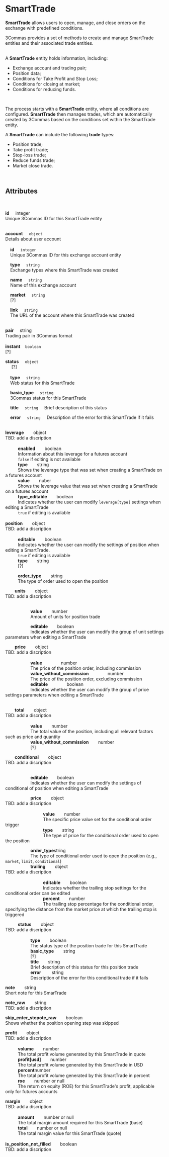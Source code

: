 # SmartTrade<br>

**SmartTrade** allows users to open, manage, and close orders on the exchange with predefined conditions.<br>

3Commas provides a set of methods to create and manage SmartTrade entities and their associated trade entities.<br>
<br>

A **SmartTrade** entity holds information, including:<br>
* Exchange account and trading pair;
* Position data;
* Conditions for Take Profit and Stop Loss;
* Conditions for closing at market;
* Conditions for reducing funds.<br>
<br>

The process starts with a **SmartTrade** entity, where all conditions are configured. **SmartTrade** then manages trades, which are automatically created by 3Commas based on the conditions set within the SmartTrade entity.

A **SmartTrade** can include the following **trade** types:<br>

* Position trade;
* Take profit trade;
* Stop-loss trade;
* Reduce funds trade;
* Market close trade.<br>
<br>


## Attributes<br>

<br>

<strong>id</strong>&nbsp;&nbsp;&nbsp;&nbsp;&nbsp;integer<br>
Unique 3Commas ID for this SmartTrade entity<br><br>

<strong>account</strong>&nbsp;&nbsp;&nbsp;&nbsp;&nbsp;`object`<br>Details about user account<br><br>
&nbsp;&nbsp;&nbsp;&nbsp;<strong>id</strong>&nbsp;&nbsp;&nbsp;&nbsp;&nbsp;`integer`<br>
&nbsp;&nbsp;&nbsp;&nbsp;Unique 3Commas ID for this exchange account entity<br>

&nbsp;&nbsp;&nbsp;&nbsp;<strong>type</strong>&nbsp;&nbsp;&nbsp;&nbsp;&nbsp;`string`<br>
&nbsp;&nbsp;&nbsp;&nbsp;Exchange types where this SmartTrade was created<br>

&nbsp;&nbsp;&nbsp;&nbsp;<strong>name</strong>&nbsp;&nbsp;&nbsp;&nbsp;&nbsp;`string`<br> 
&nbsp;&nbsp;&nbsp;&nbsp;Name of this exchange account<br>

&nbsp;&nbsp;&nbsp;&nbsp;<strong>market</strong>&nbsp;&nbsp;&nbsp;&nbsp;&nbsp;`string`<br>
&nbsp;&nbsp;&nbsp;&nbsp;[?]<br>

&nbsp;&nbsp;&nbsp;&nbsp;<strong>link</strong>&nbsp;&nbsp;&nbsp;&nbsp;&nbsp;`string`<br>
&nbsp;&nbsp;&nbsp;&nbsp;The URL of the account where this SmartTrade was created<br><br>

<strong>pair</strong>&nbsp;&nbsp;&nbsp;&nbsp;&nbsp;string<br>
Trading pair in 3Commas format<br>
<br>
<strong>instant</strong>&nbsp;&nbsp;&nbsp;&nbsp;`boolean`<br>
[?] <br>

<strong>status</strong>&nbsp;&nbsp;&nbsp;&nbsp;&nbsp;`object`<br>
&nbsp;&nbsp;&nbsp;&nbsp;&nbsp;[?]<br><br>
&nbsp;&nbsp;&nbsp;&nbsp;<strong>type</strong>&nbsp;&nbsp;&nbsp;&nbsp;&nbsp;`string`<br> 
&nbsp;&nbsp;&nbsp;&nbsp;Web status for this SmartTrade<br>

&nbsp;&nbsp;&nbsp;&nbsp;<strong>basic_type</strong>&nbsp;&nbsp;&nbsp;&nbsp;&nbsp;`string`<br>
&nbsp;&nbsp;&nbsp;&nbsp;3Commas status for this SmartTrade<br>

&nbsp;&nbsp;&nbsp;&nbsp;<strong>title</strong>&nbsp;&nbsp;&nbsp;&nbsp;&nbsp;`string` 
&nbsp;&nbsp;&nbsp;&nbsp;Brief description of this status<br>

&nbsp;&nbsp;&nbsp;&nbsp;<strong>error</strong>&nbsp;&nbsp;&nbsp;&nbsp;&nbsp;`string` 
&nbsp;&nbsp;&nbsp;&nbsp;Description of the error for this SmartTrade if it fails<br><br>

<strong>leverage</strong><span style="margin-left: 30px;">object</span><br>TBD: add a discription<br><br>
<span style="margin-left: 40px;"><strong>enabled</strong><span style="margin-left: 30px;">boolean</span><br>
<span style="margin-left: 40px;">Information about this leverage for a futures account</span><br>
<span style="margin-left: 40px;">`false` if editing is not available</span><br>
<span style="margin-left: 40px;"><strong>type</strong><span style="margin-left: 30px;">string</span><br> 
<span style="margin-left: 40px;">Shows the leverage type that was set when creating a SmartTrade on a futures account</span><br>
<span style="margin-left: 40px;"><strong>value</strong><span style="margin-left: 30px;">nuber</span><br> 
<span style="margin-left: 40px;">Shows the leverage value that was set when creating a SmartTrade on a futures account<br>
<span style="margin-left: 40px;"><strong>type_editable</strong><span style="margin-left: 30px;">boolean<br> 
<span style="margin-left: 40px;">Indicates whether the user can modify `leverage[type]` settings when editing a SmartTrade</span><br>
<span style="margin-left: 40px;">`true` if editing is available</span><br><br>
<strong>position</strong><span style="margin-left: 30px;">object</span><br>TBD: add a discription<br><br>
<span style="margin-left: 40px;"><strong>editable</strong><span style="margin-left: 30px;">boolean</span><br>
<span style="margin-left: 40px;">Indicates whether the user can modify the settings of position when editing a SmartTrade.<br><span style="margin-left: 40px;">`true` if editing is available<br>
<span style="margin-left: 40px;"><strong>type</strong><span style="margin-left: 30px;">string<br>
<span style="margin-left: 40px;">[?]<br>

<span style="margin-left: 40px;"><strong>order_type</strong><span style="margin-left: 30px;">string<br>
<span style="margin-left: 40px;">The type of order used to open the position<br>

<span style="margin-left: 30px;"><strong>units</strong><span style="margin-left: 30px;"></span>object<br>TBD: add a discription<br><br>

<span style="margin-left: 80px;"><strong>value</strong><span style="margin-left: 30px;">number<br>
<span style="margin-left: 80px;">Amount of units for position trade<br>

<span style="margin-left: 80px;"><strong>editable</strong><span style="margin-left: 30px;">boolean<br>
<span style="margin-left: 80px;">Indicates whether the user can modify the group of unit settings parameters when editing a SmartTrade<br>



<span style="margin-left: 30px;"><strong>price</strong><span style="margin-left: 30px;"></span>object<br>TBD: add a discription<br><br>
<span style="margin-left: 80px;"><strong>value</strong><span style="margin-left: 60px;">number<br>
<span style="margin-left: 80px;">The price of the position order, including commission<br>
<span style="margin-left: 80px;"><strong>value_without_commission</strong><span style="margin-left: 60px;">number<br>
<span style="margin-left: 80px;">The price of the position order, excluding commission<br>
<span style="margin-left: 80px;"><strong>editable</strong><span style="margin-left: 60px;">boolean<br>
<span style="margin-left: 80px;">Indicates whether the user can modify the group of price settings parameters when editing a SmartTrade<br>
<br>


<span style="margin-left: 30px;"><strong>total</strong><span style="margin-left: 30px;"></span>object<br>TBD: add a discription<br><br>
<span style="margin-left: 80px;"><strong>value</strong><span style="margin-left: 30px;">number<br>
<span style="margin-left: 80px;">The total value of the position, including all relevant factors such as price and quantity<br>
<span style="margin-left: 80px;"><strong>value_without_commission</strong><span style="margin-left: 30px;">number<br>
<span style="margin-left: 80px;"> [?] <br>



<span style="margin-left: 30px;"><strong>conditional</strong><span style="margin-left: 30px;"></span>object<br>TBD: add a discription<br><br>

<span style="margin-left: 80px;"><strong>editable</strong><span style="margin-left: 30px;">boolean<br>
<span style="margin-left: 80px;">Indicates whether the user can modify the settings of conditional of position when editing a SmartTrade<br>

<span style="margin-left: 80px;"><strong>price</strong><span style="margin-left: 30px;"></span>object<br>TBD: add a discription<br><br>
<span style="margin-left: 120px;"><strong>value</strong><span style="margin-left: 30px;"></span>number<br>
<span style="margin-left: 120px;">The specific price value set for the conditional order trigger<br>
<span style="margin-left: 120px;"><strong>type</strong><span style="margin-left: 30px;">string<br>
<span style="margin-left: 120px;">The type of price for the conditional order used to open the position<br>


<span style="margin-left: 80px;"><strong>order_type</strong>string<br>
<span style="margin-left: 80px;">The type of conditional order used to open the position (e.g., `market`, `limit`, `conditional`)<br>
<span style="margin-left: 80px;"><strong>trailing</strong><span style="margin-left: 30px;"></span>object<br>TBD: add a discription<br><br>
<span style="margin-left: 120px;"><strong>editable</strong><span style="margin-left: 30px;">boolean<br>
<span style="margin-left: 120px;">Indicates whether the trailing stop settings for the conditional order can be edited<br>
<span style="margin-left: 120px;"><strong>percent</strong><span style="margin-left: 30px;">number<br>
<span style="margin-left: 120px;">The trailing stop percentage for the conditional order, specifying the distance from the market price at which the trailing stop is triggered<br>



<span style="margin-left: 40px;"><strong>status</strong><span style="margin-left: 30px;"></span>object<br>TBD: add a discription<br><br>
<span style="margin-left: 80px;"><strong>type</strong><span style="margin-left: 30px;">boolean<br>
<span style="margin-left: 80px;">The status type of the position trade for this SmartTrade<br>
<span style="margin-left: 80px;"><strong>basic_type</strong><span style="margin-left: 30px;">string<br>
<span style="margin-left: 80px;">[?]<br>
<span style="margin-left: 80px;"><strong>title</strong><span style="margin-left: 30px;">string<br>
<span style="margin-left: 80px;">Brief description of this status for this position trade<br>
<span style="margin-left: 80px;"><strong>error</strong> <span style="margin-left: 30px;">string<br>
<span style="margin-left: 80px;">Description of the error for this conditional trade if it fails<br>


<strong>note</strong><span style="margin-left: 30px;"></span>string<br>
Short note for this SmarTrade <br>

<strong>note_raw</strong><span style="margin-left: 30px;"></span>string<br>
TBD: add a discription <br>

<strong>skip_enter_stepote_raw</strong><span style="margin-left: 30px;"></span>boolean<br>
Shows whether the position opening step was skipped<br>

<strong>profit</strong><span style="margin-left: 30px;"></span>object<br>TBD: add a discription<br><br>
<span style="margin-left: 40px;"><strong>volume</strong><span style="margin-left: 30px;">number<br>
<span style="margin-left: 40px;">The total profit volume generated by this SmartTrade in quote<br>
<span style="margin-left: 40px;"><strong>profit[usd]</strong><span style="margin-left: 30px;">number<br> 
<span style="margin-left: 40px;">The total profit volume generated by this SmartTrade in USD<br>
<span style="margin-left: 40px;"><strong>percent</strong>number<span style="margin-left: 30px;"><br>
<span style="margin-left: 40px;">The total profit volume generated by this SmartTrade in percent<br>
<span style="margin-left: 40px;"><strong>roe</strong><span style="margin-left: 30px;">number or null<span style="margin-left: 30px;"><br>
<span style="margin-left: 40px;">The return on equity (ROE) for this SmartTrade's profit, applicable only for futures accounts<br>



<strong>margin</strong><span style="margin-left: 30px;"></span>object<br>TBD: add a discription<br><br>
<span style="margin-left: 40px;"><strong>amount</strong><span style="margin-left: 30px;">number or null<br>
<span style="margin-left: 40px;">The total margin amount required for this SmartTrade (base)<br>
<span style="margin-left: 40px;"><strong>total</strong><span style="margin-left: 30px;">number or null<br>
<span style="margin-left: 40px;">The total margin value for this SmartTrade (quote)<br>
<br>
<strong>is_position_not_filled</strong><span style="margin-left: 30px;"></span>boolean<br>
TBD: add a discription <br>